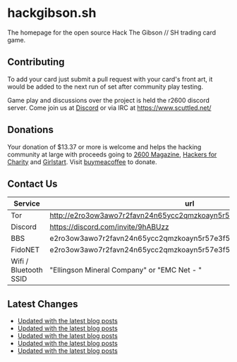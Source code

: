 # hackgibson.sh
The homepage for the open source Hack The Gibson // SH trading card game.


## Contributing

To add your card just submit a pull request with your card's front art, it would be added to the next run of set after community play testing.

Game play and discussions over the project is held the r2600 discord server. Come join us at [Discord](https://discord.com/invite/9hABUzz) or via IRC at https://www.scuttled.net/


## Donations

Your donation of $13.37 or more is welcome and helps the hacking community at large with proceeds going to [2600 Magazine](https://2600.com/), [Hackers for Charity](https://hackersforcharity.org) and [Girlstart](https://girlstart.org).  Visit [buymeacoffee](https://www.buymeacoffee.com/hackgibson.sh) to donate.


## Contact Us

Service | url
-|-
Tor | http://e2ro3ow3awo7r2favn24n65ycc2qmzkoayn5r57e3f56nvjwdcgg32ad.onion
Discord | https://discord.com/invite/9hABUzz
BBS | e2ro3ow3awo7r2favn24n65ycc2qmzkoayn5r57e3f56nvjwdcgg32ad.onion:23
FidoNET | e2ro3ow3awo7r2favn24n65ycc2qmzkoayn5r57e3f56nvjwdcgg32ad.onion:24554
Wifi / Bluetooth SSID | "Ellingson Mineral Company" or "EMC Net - <fidonet address>"

## Latest Changes
<!-- BLOG-POST-LIST:START -->
- [Updated with the latest blog posts](https://github.com/DFW2600/hackgibson.sh/commit/0a78bd25443766b25e0fe6b2e52ee8b17b64b746)
- [Updated with the latest blog posts](https://github.com/DFW2600/hackgibson.sh/commit/a36284fa31d617ed608944ea4ed66fe9b49aa3c3)
- [Updated with the latest blog posts](https://github.com/DFW2600/hackgibson.sh/commit/a5b0b37fb09caf863a9e9a8c278d966eb76616bd)
- [Updated with the latest blog posts](https://github.com/DFW2600/hackgibson.sh/commit/c0f89ee5de6589a4ccbb2cda488bf41d2a46274d)
- [Updated with the latest blog posts](https://github.com/DFW2600/hackgibson.sh/commit/5b674a03d8e5ec765d9113a7b7a906384f79783a)
<!-- BLOG-POST-LIST:END -->
